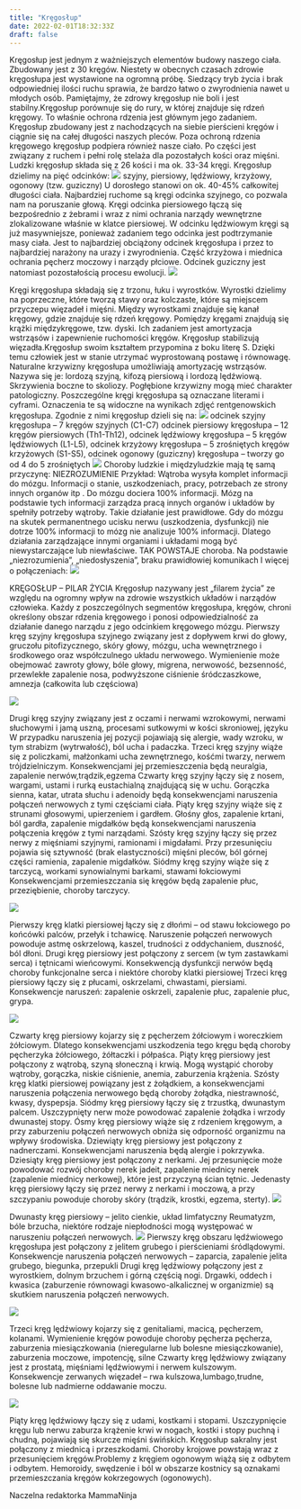 ```yaml
---
title: "Kręgosłup"
date: 2022-02-01T18:32:33Z
draft: false
---
```

Kręgosłup jest jednym z ważniejszych elementów budowy naszego ciała. Zbudowany jest z 30 kręgów. Niestety w obecnych czasach zdrowie kręgosłupa jest wystawione na ogromną próbę. Siedzący tryb życia i brak odpowiedniej ilości ruchu sprawia, że bardzo łatwo o zwyrodnienia nawet u młodych osób. Pamiętajmy, że zdrowy kręgosłup nie boli i jest stabilny.Kręgosłup porównuje się do rury, w której znajduje się rdzeń kręgowy. To właśnie ochrona rdzenia jest głównym jego zadaniem. Kręgosłup zbudowany jest z nachodzących na siebie pierścieni kręgów i ciągnie się na całej długości naszych pleców. Poza ochroną rdzenia kręgowego kręgosłup podpiera również nasze ciało. Po części jest związany z ruchem i pełni rolę stelaża dla pozostałych kości oraz mięśni. Ludzki kręgosłup składa się z 26 kości i ma ok. 33-34 kręgi. Kręgosłup dzielimy na pięć odcinków:
![](https://cdn.pixabay.com/photo/2020/08/04/19/44/nude-5463711_960_720.jpg)
szyjny,
piersiowy,
lędźwiowy,
krzyżowy,
ogonowy (tzw. guziczny)
U dorosłego stanowi on ok. 40-45% całkowitej długości ciała. Najbardziej ruchome są kręgi odcinka szyjnego, co pozwala nam na poruszanie głową. Kręgi odcinka piersiowego łączą się bezpośrednio z żebrami i wraz z nimi ochrania narządy wewnętrzne zlokalizowane właśnie w klatce piersiowej. W odcinku lędźwiowym kręgi są już masywniejsze, ponieważ zadaniem tego odcinka jest podtrzymanie masy ciała. Jest to najbardziej obciążony odcinek kręgosłupa i przez to najbardziej narażony na urazy i zwyrodnienia. Część krzyżowa i miednica ochrania pęcherz moczowy i narządy płciowe. Odcinek guziczny jest natomiast pozostałością procesu ewolucji.
![](https://cdn.pixabay.com/photo/2015/06/26/14/51/move-822609_960_720.png)

Kręgi kręgosłupa składają się z trzonu, łuku i wyrostków. Wyrostki dzielimy na poprzeczne, które tworzą stawy oraz kolczaste, które są miejscem przyczepu więzadeł i mięśni. Między wyrostkami znajduje się kanał kręgowy, gdzie znajduje się rdzeń kręgowy. Pomiędzy kręgami znajdują się krążki międzykręgowe, tzw. dyski. Ich zadaniem jest amortyzacja wstrząsów i zapewnienie ruchomości kręgów. Kręgosłup stabilizują więzadła.Kręgosłup swoim kształtem przypomina z boku literę S. Dzięki temu człowiek jest w stanie utrzymać wyprostowaną postawę i równowagę. Naturalne krzywizny kręgosłupa umożliwiają amortyzację wstrząsów. Nazywa się je: lordozą szyjną, kifozą piersiową i lordozą lędźwiową. Skrzywienia boczne to skoliozy. Pogłębione krzywizny mogą mieć charakter patologiczny. Poszczególne kręgi kręgosłupa są oznaczane literami i cyframi. Oznaczenia te są widoczne na wynikach zdjęć rentgenowskich kręgosłupa. Zgodnie z nimi kręgosłup dzieli się na:
![](https://cdn.pixabay.com/photo/2012/04/25/01/08/skeleton-41547_960_720.png)
odcinek szyjny kręgosłupa – 7 kręgów szyjnych (C1-C7)
odcinek piersiowy kręgosłupa – 12 kręgów piersiowych (Th1-Th12),
odcinek lędźwiowy kręgosłupa – 5 kręgów lędźwiowych (L1-L5),
odcinek krzyżowy kręgosłupa – 5 zrośniętych kręgów krzyżowych (S1-S5),
odcinek ogonowy (guziczny) kręgosłupa – tworzy go od 4 do 5 zrośniętych
![](https://cdn.pixabay.com/photo/2016/07/01/19/53/back-pain-1491801_960_720.jpg)
Choroby ludzkie i międzyludzkie mają tę samą przyczynę: NIEZROZUMIENIE Przykład: Wątroba wysyła komplet informacji do mózgu. Informacji o stanie, uszkodzeniach, pracy, potrzebach ze strony innych organów itp . Do mózgu dociera 100% informacji. Mózg na podstawie tych informacji zarządza pracą innych organów i układów by spełniły potrzeby wątroby. Takie działanie jest prawidłowe. Gdy do mózgu na skutek permanentnego ucisku nerwu (uszkodzenia, dysfunkcji) nie dotrze 100% informacji to mózg nie analizuje 100% informacji. Dlatego działania zarządzające innymi organiami i układami mogą być niewystarczające lub niewłaściwe. TAK POWSTAJE choroba. Na podstawie „niezrozumienia”, „niedosłyszenia”, braku prawidłowiej komunikach I więcej o połączeniach:
![](https://cdn.pixabay.com/photo/2020/03/09/20/04/back-4916984_960_720.jpg)

KRĘGOSŁUP – PILAR ŻYCIA
Kręgosłup nazywany jest „filarem życia” ze względu na ogromny wpływ na zdrowie wszystkich układów i narządów człowieka. Każdy z poszczególnych segmentów kręgosłupa, kręgów, chroni określony obszar rdzenia kręgowego i ponosi odpowiedzialność za działanie danego narządu z jego odcinkiem kręgowego mózgu.
Pierwszy kręg szyjny kręgosłupa szyjnego związany jest z dopływem krwi do głowy, gruczołu pitofizycznego, skóry głowy, mózgu, ucha wewnętrznego i środkowego oraz współczulnego układu nerwowego. Wymienienie może obejmować zawroty głowy, bóle głowy, migrena, nerwowość, bezsenność, przewlekłe zapalenie nosa, podwyższone ciśnienie śródczaszkowe, amnezja (całkowita lub częściowa)

![](https://cdn.pixabay.com/photo/2017/01/31/11/11/secrets-2023648_960_720.jpg)

Drugi kręg szyjny związany jest z oczami i nerwami wzrokowymi, nerwami słuchowymi i jamą uszną, procesami sutkowymi w kości skroniowej, języku W przypadku naruszenia jej pozycji pojawiają się alergie, wady wzroku, w tym strabizm (wytrwałość), ból ucha i padaczka.
Trzeci kręg szyjny wiąże się z policzkami, małżonkami ucha zewnętrznego, kośćmi twarzy, nerwem trójdzielniczym. Konsekwencjami jej przemieszczenia będą neuralgia, zapalenie nerwów,trądzik,egzema
Czwarty kręg szyjny łączy się z nosem, wargami, ustami i rurką eustachialną znajdującą się w uchu. Gorączka sienna, katar, utrata słuchu i adenoidy będą konsekwencjami naruszenia połączeń nerwowych z tymi częściami ciała. Piąty kręg szyjny wiąże się z strunami głosowymi, upierzeniem i gardłem. Głośny głos, zapalenie krtani, ból gardła, zapalenie migdałków będą konsekwencjami naruszenia połączenia kręgów z tymi narządami. Szósty kręg szyjny łączy się przez nerwy z mięśniami szyjnymi, ramionami i migdałami. Przy przesunięciu pojawia się sztywność (brak elastyczności) mięśni pleców, ból górnej części ramienia, zapalenie migdałków. Siódmy kręg szyjny wiąże się z tarczycą, workami synowialnymi barkami, stawami łokciowymi Konsekwencjami przemieszczania się kręgów będą zapalenie płuc, przeziębienie, choroby tarczycy.

![](https://cdn.pixabay.com/photo/2017/01/31/22/21/ladybug-2027690_960_720.jpg)

Pierwszy kręg klatki piersiowej łączy się z dłońmi – od stawu łokciowego po końcówki palców, przełyk i tchawicę. Naruszenie połączeń nerwowych powoduje astmę oskrzelową, kaszel, trudności z oddychaniem, duszność, ból dłoni.
Drugi kręg piersiowy jest połączony z sercem (w tym zastawkami serca) i tętnicami wieńcowymi. Konsekwencją dysfunkcji nerwów będą choroby funkcjonalne serca i niektóre choroby klatki piersiowej
Trzeci kręg piersiowy łączy się z płucami, oskrzelami, chwastami, piersiami. Konsekwencje naruszeń: zapalenie oskrzeli, zapalenie płuc, zapalenie płuc, grypa.

![](https://cdn.pixabay.com/photo/2017/01/24/13/38/book-2005395_960_720.jpg)

Czwarty kręg piersiowy kojarzy się z pęcherzem żółciowym i woreczkiem żółciowym. Dlatego konsekwencjami uszkodzenia tego kręgu będą choroby pęcherzyka żółciowego, żółtaczki i półpaśca.
Piąty kręg piersiowy jest połączony z wątrobą, szyną słoneczną i krwią. Mogą wystąpić choroby wątroby, gorączka, niskie ciśnienie, anemia, zaburzenia krążenia. Szósty kręg klatki piersiowej powiązany jest z żołądkiem, a konsekwencjami naruszenia połączenia nerwowego będą choroby żołądka, niestrawność, kwasy, dyspepsja. Siódmy kręg piersiowy łączy się z trzustką, dwunastym palcem. Uszczypnięty nerw może powodować zapalenie żołądka i wrzody dwunastej stopy.
Ósmy kręg piersiowy wiąże się z rdzeniem kręgowym, a przy zaburzeniu połączeń nerwowych obniża się odporność organizmu na wpływy środowiska. Dziewiąty kręg piersiowy jest połączony z nadnerczami. Konsekwencjami naruszenia będą alergie i pokrzywka. Dziesiąty kręg piersiowy jest połączony z nerkami. Jej przesunięcie może powodować rozwój choroby nerek jadeit, zapalenie miednicy nerek (zapalenie miednicy nerkowej), które jest przyczyną ścian tętnic. Jedenasty kręg piersiowy łączy się przez nerwy z nerkami i moczową, a przy szczypaniu powoduje choroby skóry (trądzik, krostki, egzema, sterty).
![](https://cdn.pixabay.com/photo/2017/01/30/21/03/secrets-2022087_960_720.jpg)

Dwunasty kręg piersiowy – jelito cienkie, układ limfatyczny Reumatyzm, bóle brzucha, niektóre rodzaje niepłodności mogą występować w naruszeniu połączeń nerwowych.
![](https://cdn.pixabay.com/photo/2019/10/25/19/27/spin-4577832_960_720.jpg)
Pierwszy kręg obszaru lędźwiowego kręgosłupa jest połączony z jelitem grubego i pierścieniami śródlądowymi. Konsekwencje naruszenia połączeń nerwowych – zaparcia, zapalenie jelita grubego, biegunka, przepukli Drugi kręg lędźwiowy połączony jest z wyrostkiem, dolnym brzuchem i górną częścią nogi. Drgawki, oddech i kwasica (zaburzenie równowagi kwasowo-alkalicznej w organizmie) są skutkiem naruszenia połączeń nerwowych.

![](https://cdn.pixabay.com/photo/2017/01/31/15/06/secrets-2024879_960_720.jpg)

Trzeci kręg lędźwiowy kojarzy się z genitaliami, macicą, pęcherzem, kolanami. Wymienienie kręgów powoduje choroby pęcherza pęcherza, zaburzenia miesiączkowania (nieregularne lub bolesne miesiączkowanie), zaburzenia moczowe, impotencję, silne
Czwarty kręg lędźwiowy związany jest z prostatą, mięśniami lędźwiowymi i nerwem kulszowym. Konsekwencje zerwanych więzadeł – rwa kulszowa,lumbago,trudne, bolesne lub nadmierne oddawanie moczu.

![](https://cdn.pixabay.com/photo/2014/09/01/20/09/spine-433107_960_720.jpg)

Piąty kręg lędźwiowy łączy się z udami, kostkami i stopami. Uszczypnięcie kręgu lub nerwu zaburza krążenie krwi w nogach, kostki i stopy puchną i chudną, pojawiają się skurcze mięśni świńskich. Kręgosłup sakralny jest połączony z miednicą i przeszkodami. Choroby krojowe powstają wraz z przesunięciem kręgów.Problemy z kręgiem ogonowym wiążą się z odbytem i odbytem. Hemoroidy, swędzenie i ból w obszarze kostnicy są oznakami przemieszczania kręgów kokrzegowych (ogonowych).


Naczelna redaktorka MammaNinja
